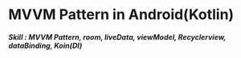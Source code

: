 # MVVM Pattern in Android(Kotlin)
<h5>Skill : MVVM Pattern, room, liveData, viewModel, Recyclerview, dataBinding, Koin(DI)
